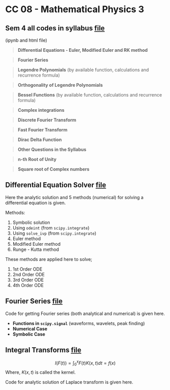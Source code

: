 # CC 08 - Mathematical Physics 3


## Sem 4 all codes in syllabus [file](sem4_all_codes.ipynb)
(ipynb and html file)

> **Differential Equations - Euler, Modified Euler and RK method**

> **Fourier Series**

> **Legendre Polynomials** (by available function, calculations and recurrence formula)

> **Orthogonality of Legendre Polynomials**

> **Bessel Functions** (by available function, calculations and recurrence formula)

> **Complex integrations**

> **Discrete Fourier Transform**

> **Fast Fourier Transform**

> **Dirac Delta Function**

> **Other Questions in the Syllabus**

> **n-th Root of Unity**

> **Square root of Complex numbers**


## Differential Equation Solver [file](Differential_Equation_Solver_SKP.ipynb)

Here the analytic solution and 5 methods (numerical) for solving a differential equation is given.

Methods:
1. Symbolic solution
2. Using `odeint` (from `scipy.integrate`)
3. Using `solve_ivp` (from `scipy.integrate`)
4. Euler method
5. Modified Euler method
6. Runge - Kutta method

These methods are applied here to solve;
1. 1st Order ODE
2. 2nd Order ODE
3. 3rd Order ODE
4. 4th Order ODE

## Fourier Series [file](Fourier_Series_SKP.ipynb)

Code for getting Fourier series (both analytical and numerical) is given here.

- **Functions in `scipy.signal`** (waveforms, wavelets, peak finding)
- **Numerical Case**
- **Symbolic Case**


## Integral Transforms [file](Integral_Transforms_SKP.ipynb)

$$I(F(t)) = \int_0^x F(t) K(x,t) dt = f(x)$$
Where, $K(x,t)$ is called the kernel.

Code for analytic solution of Laplace transform is given here.
